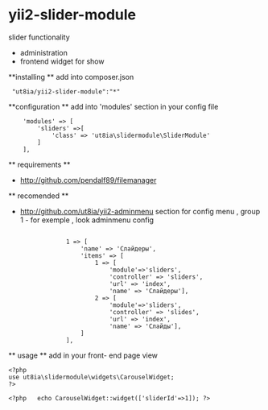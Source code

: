 # yii2-slider-module
slider functionality 
- administration
- frontend widget for show

**installing **
add into composer.json
~~~
 "ut8ia/yii2-slider-module":"*"
 ~~~
 
 **configuration  **
 add into 'modules' section in your config file 
 
 ~~~
     'modules' => [
         'sliders' =>[
             'class' => 'ut8ia\slidermodule\SliderModule'
         ]
     ],
 ~~~
 
 
 ** requirements **
 - http://github.com/pendalf89/filemanager
 
 
 ** recomended **
 - http://github.com/ut8ia/yii2-adminmenu
 section for config menu , group 1 - for exemple , look adminmenu config
 ~~~
 
                 1 => [
                     'name' => 'Слайдеры',
                     'items' => [
                         1 => [
                             'module'=>'sliders',
                             'controller' => 'sliders',
                             'url' => 'index',
                             'name' => 'Слайдеры'],
                         2 => [
                             'module'=>'sliders',
                             'controller' => 'slides',
                             'url' => 'index',
                             'name' => 'Слайды'],
                     ]
                 ],
 ~~~
 
 
 
 ** usage **
 add in your front- end page view 
 ~~~
 <?php 
 use ut8ia\slidermodule\widgets\CarouselWidget;
 ?>
 
 <?php   echo CarouselWidget::widget(['sliderId'=>1]); ?>
 
 ~~~